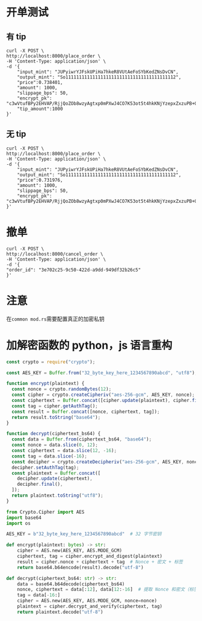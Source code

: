 # 开单测试

## 有 tip

    curl -X POST \
    http://localhost:8000/place_order \
    -H 'Content-Type: application/json' \
    -d '{
        "input_mint": "JUPyiwrYJFskUPiHa7hkeR8VUtAeFoSYbKedZNsDvCN",
        "output_mint": "So11111111111111111111111111111111111111112",
        "price":0.738401,
        "amount": 1000,
        "slippage_bps": 50,
        "encrypt_pk": "c3wVtufBPy2EHVAP/RjjQoZOb8wzyAgtxp0mPXwJ4CO7K53ot5t4hkKNjYzepxZxzuPB+Q8xFt3ft11xzISVdWly7VKqX6h2QOLzCT7GLWCwcopyNFa0jMCSUoUUBLHCAmAYOulDKV+q/2oaK6iSs9QBxHo=",
        "tip_amount":1000
    }'

## 无 tip

    curl -X POST \
    http://localhost:8000/place_order \
    -H 'Content-Type: application/json' \
    -d '{
        "input_mint": "JUPyiwrYJFskUPiHa7hkeR8VUtAeFoSYbKedZNsDvCN",
        "output_mint": "So11111111111111111111111111111111111111112",
        "price":0.731976,
        "amount": 1000,
        "slippage_bps": 50,
        "encrypt_pk": "c3wVtufBPy2EHVAP/RjjQoZOb8wzyAgtxp0mPXwJ4CO7K53ot5t4hkKNjYzepxZxzuPB+Q8xFt3ft11xzISVdWly7VKqX6h2QOLzCT7GLWCwcopyNFa0jMCSUoUUBLHCAmAYOulDKV+q/2oaK6iSs9QBxHo="
    }'

# 撤单

    curl -X POST \
    http://localhost:8000/cancel_order \
    -H 'Content-Type: application/json' \
    -d '{
    "order_id": "3e702c25-9c50-422d-a9dd-949df32b26c5"
    }'

# 注意

在`common mod.rs`需要配置真正的加密私钥

# 加解密函数的 python，js 语言重构

```js
const crypto = require("crypto");

const AES_KEY = Buffer.from("32_byte_key_here_1234567890abcd", "utf8");

function encrypt(plaintext) {
  const nonce = crypto.randomBytes(12);
  const cipher = crypto.createCipheriv("aes-256-gcm", AES_KEY, nonce);
  const ciphertext = Buffer.concat([cipher.update(plaintext), cipher.final()]);
  const tag = cipher.getAuthTag();
  const result = Buffer.concat([nonce, ciphertext, tag]);
  return result.toString("base64");
}

function decrypt(ciphertext_bs64) {
  const data = Buffer.from(ciphertext_bs64, "base64");
  const nonce = data.slice(0, 12);
  const ciphertext = data.slice(12, -16);
  const tag = data.slice(-16);
  const decipher = crypto.createDecipheriv("aes-256-gcm", AES_KEY, nonce);
  decipher.setAuthTag(tag);
  const plaintext = Buffer.concat([
    decipher.update(ciphertext),
    decipher.final(),
  ]);
  return plaintext.toString("utf8");
}
```

```python
from Crypto.Cipher import AES
import base64
import os

AES_KEY = b"32_byte_key_here_1234567890abcd"  # 32 字节密钥

def encrypt(plaintext: bytes) -> str:
    cipher = AES.new(AES_KEY, AES.MODE_GCM)
    ciphertext, tag = cipher.encrypt_and_digest(plaintext)
    result = cipher.nonce + ciphertext + tag  # Nonce + 密文 + 标签
    return base64.b64encode(result).decode("utf-8")

def decrypt(ciphertext_bs64: str) -> str:
    data = base64.b64decode(ciphertext_bs64)
    nonce, ciphertext = data[:12], data[12:-16]  # 提取 Nonce 和密文（标签长度 16 字节）
    tag = data[-16:]
    cipher = AES.new(AES_KEY, AES.MODE_GCM, nonce=nonce)
    plaintext = cipher.decrypt_and_verify(ciphertext, tag)
    return plaintext.decode("utf-8")
```

